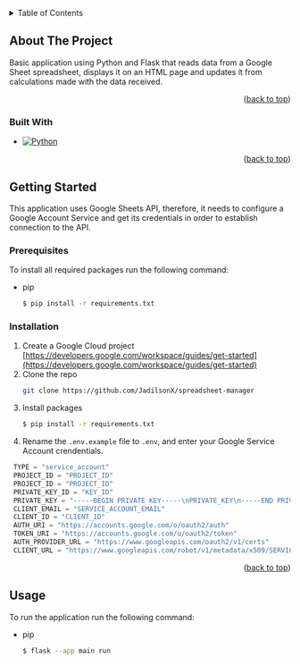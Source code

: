 <a name="readme-top"></a>

<details>
  <summary>Table of Contents</summary>
  <ol>
    <li>
      <a href="#about-the-project">About The Project</a>
      <ul>
        <li><a href="#built-with">Built With</a></li>
      </ul>
    </li>
    <li>
      <a href="#getting-started">Getting Started</a>
      <ul>
        <li><a href="#prerequisites">Prerequisites</a></li>
        <li><a href="#installation">Installation</a></li>
        <li><a href="#usage">Usage</a></li>
      </ul>
    </li>  
  </ol>
</details>



## About The Project



Basic application using Python and Flask that reads data from a Google Sheet spreadsheet, displays it on an HTML page and updates it from
calculations made with the data received.

<p align="right">(<a href="#readme-top">back to top</a>)</p>



### Built With
* [![Python][Python.py]][Python-url]

<p align="right">(<a href="#readme-top">back to top</a>)</p>



## Getting Started

This application uses Google Sheets API, therefore, it needs to configure a Google Account Service and get its credentials in order to establish connection to the API.

### Prerequisites

To install all required packages run the following command:
* pip
  ```sh
  $ pip install -r requirements.txt
  ```

### Installation

1. Create a Google Cloud project [https://developers.google.com/workspace/guides/get-started](https://developers.google.com/workspace/guides/get-started)
2. Clone the repo
   ```sh
   git clone https://github.com/JadilsonX/spreadsheet-manager
   ```
3. Install packages
   ```sh
   $ pip install -r requirements.txt
   ```
4.  Rename the `.env.example` file to `.env`,  and enter your Google Service Account crendentials.
   ```js
    TYPE = "service_account"
    PROJECT_ID = "PROJECT_ID"
    PROJECT_ID = "PROJECT_ID"
    PRIVATE_KEY_ID = "KEY_ID"
    PRIVATE_KEY = "-----BEGIN PRIVATE KEY-----\nPRIVATE_KEY\n-----END PRIVATE KEY-----\n"
    CLIENT_EMAIL = "SERVICE_ACCOUNT_EMAIL"
    CLIENT_ID = "CLIENT_ID"
    AUTH_URI = "https://accounts.google.com/o/oauth2/auth"
    TOKEN_URI = "https://accounts.google.com/o/oauth2/token"
    AUTH_PROVIDER_URL = "https://www.googleapis.com/oauth2/v1/certs"
    CLIENT_URL = "https://www.googleapis.com/robot/v1/metadata/x509/SERVICE_ACCOUNT_EMAIL"
   ```

<p align="right">(<a href="#readme-top">back to top</a>)</p>

## Usage
To run the application run the following command:
* pip
  ```sh
  $ flask --app main run
  ```


[Python.py]: https://img.shields.io/badge/python-3670A0?style=for-the-badge&logo=python&logoColor=ffdd54
[Python-url]: https://www.python.org/ 

